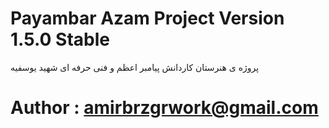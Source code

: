 # Payambar Azam Project Version 1.5.0 Stable

پروژه ی هنرستان کاردانش پیامبر اعظم و فنی حرفه ای شهید یوسفیه

# Author : amirbrzgrwork@gmail.com